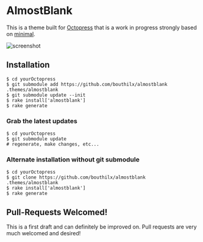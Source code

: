 # AlmostBlank #

This is a theme built for [Octopress](http://Octopress.org) that is a work in progress strongly based on [minimal](http://orderedlist.com/minimal/).

![screenshot](/screenshot.png)

## Installation ##

````
$ cd yourOctopress
$ git submodule add https://github.com/bouthilx/almostblank .themes/almostblank
$ git submodule update --init
$ rake install['almostblank']
$ rake generate
````

### Grab the latest updates ###

````
$ cd yourOctopress
$ git submodule update
# regenerate, make changes, etc...
````

### Alternate installation without git submodule ###
````
$ cd yourOctopress
$ git clone https://github.com/bouthilx/almostblank .themes/almostblank
$ rake install['almostblank']
$ rake generate
````

## Pull-Requests Welcomed! ##

This is a first draft and can definitely be improved on. Pull requests are very much welcomed and desired!
